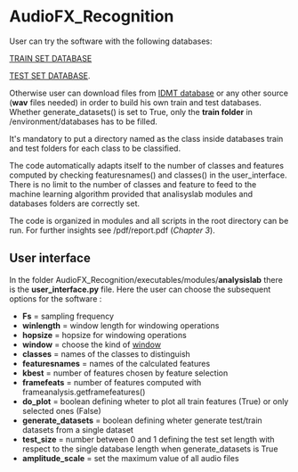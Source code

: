 # AudioFX_Recognition

User can try the software with the following databases:

[TRAIN SET DATABASE](https://drive.google.com/open?id=1O-mknCcecjtjRaeVAByxE91e5WFRzXLq)

[TEST SET DATABASE](https://drive.google.com/open?id=1jKyQA0UR4X2FsTq4ugXZaM8vCet6dPoG).

Otherwise user can download files from [IDMT database](https://www.idmt.fraunhofer.de/en/business_units/m2d/smt/audio_effects.html) or any other source (**wav** files needed) in order to build his own train and test databases. Whether generate_datasets() is set to True, only the **train folder** in /environment/databases has to be filled.

It's mandatory to put a directory named as the class inside databases train and test folders for each class to be classified. 

The code automatically adapts itself to the number of classes and features computed by checking featuresnames() and classes() in the user_interface. There is no limit to the number of classes and feature to feed to the machine learning algorithm provided that analisyslab modules and databases folders are correctly set.

The code is organized in modules and all scripts in the root directory can be run. For further insights see /pdf/report.pdf (*Chapter 3*).

## User interface 

In the folder AudioFX_Recognition/executables/modules/**analysislab** there is the **user_interface.py** file.
Here the user can choose the subsequent options for the software :

- **Fs** = sampling frequency
- **winlength** = window length for windowing operations
- **hopsize** = hopsize for windowing operations
- **window** = choose the kind of [window](https://docs.scipy.org/doc/scipy/reference/generated/scipy.signal.get_window.html)
- **classes** = names of the classes to distinguish 
- **featuresnames** = names of the calculated features
- **kbest** = number of features chosen by feature selection
- **framefeats** = number of features computed with frameanalysis.getframefeatures()
- **do_plot**  = boolean defining wheter to plot all train features (True) or only selected ones (False)
- **generate_datasets**  = boolean defining wheter generate test/train datasets from a single dataset
- **test_size**  = number between 0 and 1 defining the test set length with respect to the single database length when generate_datasets is True
- **amplitude_scale** = set the maximum value of all audio files


